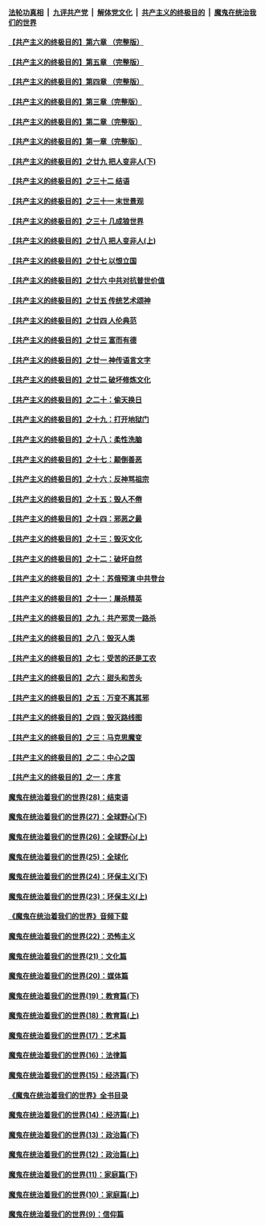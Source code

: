 ####  [法轮功真相](../../../../basic/blob/master/README.md?t=05111503) &nbsp;|&nbsp; [九评共产党](../../../../9ping.md/blob/master/README.md?t=05111503) &nbsp;|&nbsp; [解体党文化](../../../../jtdwh.md/blob/master/README.md?t=05111503)  &nbsp;|&nbsp; [共产主义的终极目的](../../../../gczydzjmd.md/blob/master/README.md?t=05111503) &nbsp;|&nbsp; [魔鬼在统治我们的世界](../../../../mgztzwmdsj.md/blob/master/README.md?t=05111503) 

#### [【共产主义的终极目的】第六章 （完整版）](../pages/nsc422/n11428913.md?t=05111503) 

#### [【共产主义的终极目的】第五章 （完整版）](../pages/nsc422/n11428912.md?t=05111503) 

#### [【共产主义的终极目的】第四章 （完整版）](../pages/nsc422/n11428907.md?t=05111503) 

#### [【共产主义的终极目的】第三章（完整版）](../pages/nsc422/n11428848.md?t=05111503) 

#### [【共产主义的终极目的】第二章（完整版）](../pages/nsc422/n11428831.md?t=05111503) 

#### [【共产主义的终极目的】第一章（完整版）](../pages/nsc422/n11417651.md?t=05111503) 

#### [【共产主义的终极目的】之廿九 把人变非人(下)](../pages/nsc422/n11344140.md?t=05111503) 

#### [【共产主义的终极目的】之三十二 结语](../pages/nsc422/n11360535.md?t=05111503) 

#### [【共产主义的终极目的】之三十一 末世景观](../pages/nsc422/n11351129.md?t=05111503) 

#### [【共产主义的终极目的】之三十 几成狼世界](../pages/nsc422/n11348280.md?t=05111503) 

#### [【共产主义的终极目的】之廿八 把人变非人(上)](../pages/nsc422/n11340492.md?t=05111503) 

#### [【共产主义的终极目的】之廿七 以恨立国](../pages/nsc422/n11336944.md?t=05111503) 

#### [【共产主义的终极目的】之廿六 中共对抗普世价值](../pages/nsc422/n11324785.md?t=05111503) 

#### [【共产主义的终极目的】之廿五 传统艺术颂神](../pages/nsc422/n11296396.md?t=05111503) 

#### [【共产主义的终极目的】之廿四 人伦典范](../pages/nsc422/n11296397.md?t=05111503) 

#### [【共产主义的终极目的】之廿三 富而有德](../pages/nsc422/n11283598.md?t=05111503) 

#### [【共产主义的终极目的】之廿一 神传语言文字](../pages/nsc422/n11263265.md?t=05111503) 

#### [【共产主义的终极目的】之廿二 破坏修炼文化](../pages/nsc422/n11245728.md?t=05111503) 

#### [【共产主义的终极目的】之二十：偷天换日](../pages/nsc422/n11238846.md?t=05111503) 

#### [【共产主义的终极目的】之十九：打开地狱门](../pages/nsc422/n11206376.md?t=05111503) 

#### [【共产主义的终极目的】之十八：柔性洗脑](../pages/nsc422/n11199994.md?t=05111503) 

#### [【共产主义的终极目的】之十七：颠倒善恶](../pages/nsc422/n11179782.md?t=05111503) 

#### [【共产主义的终极目的】之十六：反神骂祖宗](../pages/nsc422/n11166798.md?t=05111503) 

#### [【共产主义的终极目的】之十五：毁人不倦](../pages/nsc422/n11166792.md?t=05111503) 

#### [【共产主义的终极目的】之十四：邪恶之最](../pages/nsc422/n11150249.md?t=05111503) 

#### [【共产主义的终极目的】之十三：毁灭文化](../pages/nsc422/n11135227.md?t=05111503) 

#### [【共产主义的终极目的】之十二：破坏自然](../pages/nsc422/n11135214.md?t=05111503) 

#### [【共产主义的终极目的】之十：苏俄预演 中共登台](../pages/nsc422/n11118424.md?t=05111503) 

#### [【共产主义的终极目的】之十一：屠杀精英](../pages/nsc422/n11118442.md?t=05111503) 

#### [【共产主义的终极目的】之九：共产邪灵一路杀](../pages/nsc422/n11114139.md?t=05111503) 

#### [【共产主义的终极目的】之八：毁灭人类](../pages/nsc422/n11108503.md?t=05111503) 

#### [【共产主义的终极目的】之七：受苦的还是工农](../pages/nsc422/n11101809.md?t=05111503) 

#### [【共产主义的终极目的】之六：甜头和苦头](../pages/nsc422/n11096971.md?t=05111503) 

#### [【共产主义的终极目的】之五：万变不离其邪](../pages/nsc422/n11091285.md?t=05111503) 

#### [【共产主义的终极目的】之四：毁灭路线图](../pages/nsc422/n11086284.md?t=05111503) 

#### [【共产主义的终极目的】之三：马克思魔变](../pages/nsc422/n11061941.md?t=05111503) 

#### [【共产主义的终极目的】之二：中心之国](../pages/nsc422/n11047728.md?t=05111503) 

#### [【共产主义的终极目的】之一：序言](../pages/nsc422/n11086077.md?t=05111503) 

#### [魔鬼在统治着我们的世界(28)：结束语](../pages/nsc422/n10936246.md?t=05111503) 

#### [魔鬼在统治着我们的世界(27)：全球野心(下)](../pages/nsc422/n10928319.md?t=05111503) 

#### [魔鬼在统治着我们的世界(26)：全球野心(上)](../pages/nsc422/n10900318.md?t=05111503) 

#### [魔鬼在统治着我们的世界(25)：全球化](../pages/nsc422/n10788205.md?t=05111503) 

#### [魔鬼在统治着我们的世界(24)：环保主义(下)](../pages/nsc422/n10695307.md?t=05111503) 

#### [魔鬼在统治着我们的世界(23)：环保主义(上)](../pages/nsc422/n10688613.md?t=05111503) 

#### [《魔鬼在统治着我们的世界》音频下载](../pages/nsc422/n10635553.md?t=05111503) 

#### [魔鬼在统治着我们的世界(22)：恐怖主义](../pages/nsc422/n10614727.md?t=05111503) 

#### [魔鬼在统治着我们的世界(21)：文化篇](../pages/nsc422/n10597706.md?t=05111503) 

#### [魔鬼在统治着我们的世界(20)：媒体篇](../pages/nsc422/n10586579.md?t=05111503) 

#### [魔鬼在统治着我们的世界(19)：教育篇(下)](../pages/nsc422/n10564808.md?t=05111503) 

#### [魔鬼在统治着我们的世界(18)：教育篇(上)](../pages/nsc422/n10526970.md?t=05111503) 

#### [魔鬼在统治着我们的世界(17)：艺术篇](../pages/nsc422/n10499093.md?t=05111503) 

#### [魔鬼在统治着我们的世界(16)：法律篇](../pages/nsc422/n10485969.md?t=05111503) 

#### [魔鬼在统治着我们的世界(15)：经济篇(下)](../pages/nsc422/n10469975.md?t=05111503) 

#### [《魔鬼在统治着我们的世界》全书目录](../pages/nsc422/n10464261.md?t=05111503) 

#### [魔鬼在统治着我们的世界(14)：经济篇(上)](../pages/nsc422/n10457370.md?t=05111503) 

#### [魔鬼在统治着我们的世界(13)：政治篇(下)](../pages/nsc422/n10448270.md?t=05111503) 

#### [魔鬼在统治着我们的世界(12)：政治篇(上)](../pages/nsc422/n10444576.md?t=05111503) 

#### [魔鬼在统治着我们的世界(11)：家庭篇(下)](../pages/nsc422/n10440961.md?t=05111503) 

#### [魔鬼在统治着我们的世界(10)：家庭篇(上)](../pages/nsc422/n10435448.md?t=05111503) 

#### [魔鬼在统治着我们的世界(9)：信仰篇](../pages/nsc422/n10432159.md?t=05111503) 

